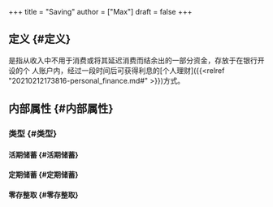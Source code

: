 +++
title = "Saving"
author = ["Max"]
draft = false
+++

## 定义 {#定义}

是指从收入中不用于消费或将其延迟消费而结余出的一部分资金，存放于在银行开设的个
人账户内，经过一段时间后可获得利息的[个人理财]({{<relref "20210212173816-personal_finance.md#" >}})方式。


## 内部属性 {#内部属性}


### 类型 {#类型}


#### 活期储蓄 {#活期储蓄}


#### 定期储蓄 {#定期储蓄}


#### 零存整取 {#零存整取}
